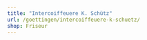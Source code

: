 ```yaml
---
title: "Intercoiffeuere K. Schütz"
url: /goettingen/intercoiffeuere-k-schuetz/
shop: Friseur
---
```

